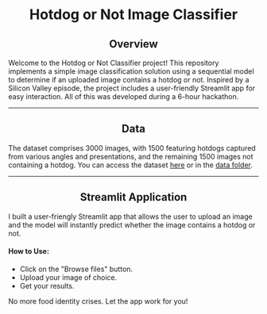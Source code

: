 <h1 align="center">Hotdog or Not Image Classifier</h1>

<h2 align="center">Overview</h2>

<p>

Welcome to the Hotdog or Not Classifier project! This repository implements a simple image classification solution using a sequential model to determine if an uploaded image contains a hotdog or not. Inspired by a Silicon Valley episode, the project includes a user-friendly Streamlit app for easy interaction. All of this was developed during a 6-hour hackathon.

</p>

---

<h2 align="center">Data</h2>

<p>

The dataset comprises 3000 images, with 1500 featuring hotdogs captured from various angles and presentations, and the remaining 1500 images not containing a hotdog. You can access the dataset [here](https://www.kaggle.com/yashvrdnjain/hotdognothotdog#__sid=js0) or in the [data folder](/data/).

</p>

---

<h2 align="center">Streamlit Application</h2>

<p>

I built a user-friengly Streamlit app that allows the user to upload an image and the model will instantly predict whether the image contains a hotdog or not.

#### How to Use:

- Click on the "Browse files" button.
- Upload your image of choice.
- Get your results.

No more food identity crises. Let the app work for you!

</p>
